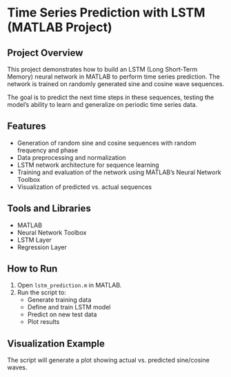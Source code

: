 # Time Series Prediction with LSTM (MATLAB Project)

## Project Overview

This project demonstrates how to build an LSTM (Long Short-Term Memory) neural network in MATLAB to perform time series prediction. The network is trained on randomly generated sine and cosine wave sequences.

The goal is to predict the next time steps in these sequences, testing the model’s ability to learn and generalize on periodic time series data.

## Features

- Generation of random sine and cosine sequences with random frequency and phase
- Data preprocessing and normalization
- LSTM network architecture for sequence learning
- Training and evaluation of the network using MATLAB’s Neural Network Toolbox
- Visualization of predicted vs. actual sequences

## Tools and Libraries

- MATLAB
- Neural Network Toolbox
- LSTM Layer
- Regression Layer

## How to Run

1. Open `lstm_prediction.m` in MATLAB.
2. Run the script to:
    - Generate training data
    - Define and train LSTM model
    - Predict on new test data
    - Plot results

## Visualization Example

The script will generate a plot showing actual vs. predicted sine/cosine waves.

